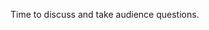 <!--
.. title: Discussion & Audience Chat
.. slug: discussion-audience-chat
.. date: 2022-12-02 14:45:00 UTC+01:00
.. tags: 
.. category: 
.. link: 
.. description: 
.. type: text
.. author: Jesper Dramsch, Gemma Turon, Valerio Maggio, Goku Mohandas, Mike Walmsley
-->

Time to discuss and take audience questions.